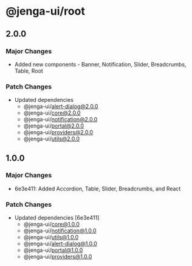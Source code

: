 # @jenga-ui/root

## 2.0.0

### Major Changes

- Added new components - Banner, Notification, Slider, Breadcrumbs, Table, Root

### Patch Changes

- Updated dependencies
  - @jenga-ui/alert-dialog@2.0.0
  - @jenga-ui/core@2.0.0
  - @jenga-ui/notification@2.0.0
  - @jenga-ui/portal@2.0.0
  - @jenga-ui/providers@2.0.0
  - @jenga-ui/utils@2.0.0

## 1.0.0

### Major Changes

- 6e3e411: Added Accordion, Table, Slider, Breadcrumbs, and React

### Patch Changes

- Updated dependencies [6e3e411]
  - @jenga-ui/core@1.0.0
  - @jenga-ui/notification@1.0.0
  - @jenga-ui/utils@1.0.0
  - @jenga-ui/alert-dialog@1.0.0
  - @jenga-ui/portal@1.0.0
  - @jenga-ui/providers@1.0.0
